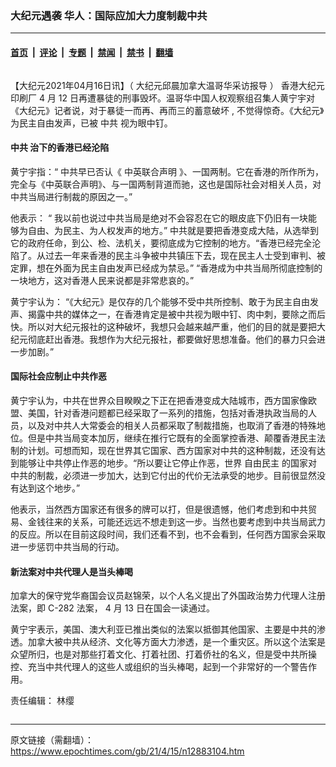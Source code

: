 ### 大纪元遇袭 华人：国际应加大力度制裁中共

---

#### [首页](../../../..?n12883104) &nbsp;|&nbsp; [评论](../../../../../epoch-comment?n12883104) &nbsp;|&nbsp; [专题](../../../../../epoch-special?n12883104) &nbsp;|&nbsp; [禁闻](../../../../../epoch-news?n12883104) &nbsp;|&nbsp; [禁书](../../../../../books?n12883104) &nbsp;|&nbsp; [翻墙](https://github.com/gfw-breaker/nogfw/blob/master/README.md?n12883104)


<div class="column" id="artbody" itemprop="articleBody">
 <!-- article content begin -->
 <p>
  【大纪元2021年04月16日讯】（
  <span style="font-weight: 400;">
   大纪元邱晨加拿大温哥华采访报导
  </span>
  ）
  <span style="font-weight: 400;">
   香港大纪元印刷厂
  </span>
  <span style="font-weight: 400;">
   4
  </span>
  <span style="font-weight: 400;">
   月
  </span>
  <span style="font-weight: 400;">
   12
  </span>
  <span style="font-weight: 400;">
   日再遭暴徒的刑事毁坏。温哥华中国人权观察组召集人黄宁宇对《大纪元》记者说，对于暴徒一而再、再而三的蓄意破坏
  </span>
  <span style="font-weight: 400;">
   ,
  </span>
  <span style="font-weight: 400;">
   不觉得惊奇。《大纪元》为民主自由发声，已被
   <ok href="https://www.epochtimes.com/gb/tag/%E4%B8%AD%E5%85%B1.html">
    中共
   </ok>
   视为眼中钉。
  </span>
 </p>
 <h4>
  <b>
   <ok href="https://www.epochtimes.com/gb/tag/%E4%B8%AD%E5%85%B1.html">
    中共
   </ok>
   治下的香港已经沦陷
  </b>
 </h4>
 <p>
  <span style="font-weight: 400;">
   黄宁宇指：“
  </span>
  <span style="font-weight: 400;">
   中共早已否认《
   <ok href="https://www.epochtimes.com/gb/tag/%E4%B8%AD%E8%8B%B1%E8%81%94%E5%90%88%E5%A3%B0%E6%98%8E.html">
    中英联合声明
   </ok>
   》、一国两制。它在香港的所作所为，完全与《中英联合声明》、与一国两制背道而驰，这也是国际社会对相关人员，对中共当局进行制裁的原因之一。”
  </span>
 </p>
 <p>
  <span style="font-weight: 400;">
   他表示：
  </span>
  <span style="font-weight: 400;">
   “
  </span>
  <span style="font-weight: 400;">
   我以前也说过中共当局是绝对不会容忍在它的眼皮底下仍旧有一块能够为自由、为民主、为人权发声的地方。”
  </span>
  <span style="font-weight: 400;">
   中共就是要把香港变成大陆，从选举到它的政府任命，到公、检、法机关，要彻底成为它控制的地方。“香港已经完全沦陷了。从过去一年来香港的民主斗争被中共镇压下去，现在民主人士受到审判、被定罪，想在外面为民主自由发声已经成为禁忌。”
  </span>
  <span style="font-weight: 400;">
   “香港成为中共当局所彻底控制的一块地方，这对香港人民来说都是非常悲哀的。”
  </span>
 </p>
 <p>
  <span style="font-weight: 400;">
   黄宁宇认为：
  </span>
  <span style="font-weight: 400;">
   “《大纪元》是仅存的几个能够不受中共所控制、敢于为民主自由发声、揭露中共的媒体之一，在香港肯定是被中共视为眼中钉、肉中刺，要除之而后快。所以对大纪元报社的这种破坏，我想只会越来越严重，他们的目的就是要把大纪元彻底赶出香港。我想作为大纪元报社，都要做好思想准备。他们的暴力只会进一步加剧。”
  </span>
 </p>
 <h4>
  <b>
   国际社会应制止中共作恶
  </b>
 </h4>
 <p>
  <span style="font-weight: 400;">
   黄宁宇认为，中共在世界众目睽睽之下正在把香港变成大陆城市，西方国家像欧盟、美国，针对香港问题都已经采取了一系列的措施，包括对香港执政当局的人员，以及对中共人大常委会的相关人员都采取了制裁措施，也取消了香港的特殊地位。但是中共当局变本加厉，继续在推行它既有的全面掌控香港、颠覆香港民主法制的计划。可想而知，现在世界其它国家、西方国家对中共的这种制裁，还没有达到能够让中共停止作恶的地步。“所以要让它停止作恶，世界
   <ok href="https://www.epochtimes.com/gb/tag/%E8%87%AA%E7%94%B1%E6%B0%91%E4%B8%BB.html">
    自由民主
   </ok>
   的国家对中共的制裁，必须进一步加大，达到它付出的代价无法承受的地步。目前很显然没有达到这个地步。”
  </span>
 </p>
 <p>
  <span style="font-weight: 400;">
   他表示，当然西方国家还有很多的牌可以打，但是很遗憾，他们考虑到和中共贸易、金钱往来的关系，可能还远远不想走到这一步。当然也要考虑到中共当局武力的反应。所以在目前这段时间，我们还看不到，也不会看到，任何西方国家会采取进一步惩罚中共当局的行动。
  </span>
 </p>
 <h4>
  <b>
   新法案对中共代理人是当头棒喝
  </b>
 </h4>
 <p>
  <span style="font-weight: 400;">
   加拿大的保守党华裔国会议员赵锦荣，以个人名义提出了外国政治势力代理人注册法案，即
  </span>
  <span style="font-weight: 400;">
   C-282
  </span>
  <span style="font-weight: 400;">
   法案，
  </span>
  <span style="font-weight: 400;">
   4
  </span>
  <span style="font-weight: 400;">
   月
  </span>
  <span style="font-weight: 400;">
   13
  </span>
  <span style="font-weight: 400;">
   日在国会一读通过。
  </span>
 </p>
 <p>
  <span style="font-weight: 400;">
   黄宁宇表示，美国、澳大利亚已推出类似的法案以抵御其他国家、主要是中共的渗透。加拿大被中共从经济、文化等方面大力渗透，是一个重灾区。所以这个法案是众望所归，也是对那些打着文化、打着社团、打着侨社的名义，但是受中共所操控、充当中共代理人的这些人或组织的当头棒喝，起到一个非常好的一个警告作用。
  </span>
 </p>
 <p>
 </p>
 <p>
  <span style="font-weight: 400;">
   责任编辑：
  </span>
  <span style="font-weight: 400;">
   林缨
  </span>
 </p>
 <p>
 </p>
 <!-- article content end -->
</div>


---

原文链接（需翻墙）：https://www.epochtimes.com/gb/21/4/15/n12883104.htm